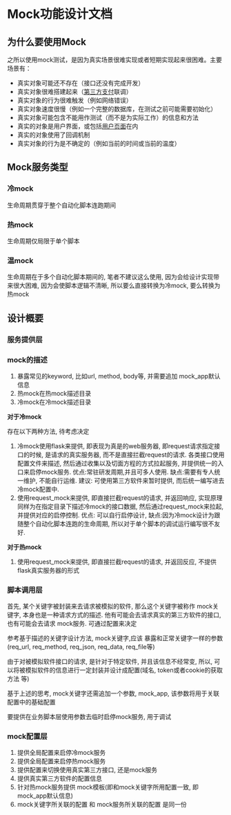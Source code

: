 # Mock功能设计文档

## 为什么要使用Mock

之所以使用mock测试，是因为真实场景很难实现或者短期实现起来很困难。主要场景有：

-  真实对象可能还不存在（接口还没有完成开发）
-  真实对象很难搭建起来（[第三方支付](https://www.zhihu.com/search?q=第三方支付&search_source=Entity&hybrid_search_source=Entity&hybrid_search_extra={"sourceType"%3A"answer"%2C"sourceId"%3A3109319750})联调）
-  真实对象的行为很难触发（例如网络错误）
-  真实对象速度很慢（例如一个完整的数据库，在测试之前可能需要初始化）
-  真实对象可能包含不能用作测试（而不是为实际工作）的信息和方法
-  真实的对象是用户界面，或包括[用户页面](https://www.zhihu.com/search?q=用户页面&search_source=Entity&hybrid_search_source=Entity&hybrid_search_extra={"sourceType"%3A"answer"%2C"sourceId"%3A3109319750})在内
-  真实的对象使用了回调机制
-  真实对象的行为是不确定的（例如当前的时间或当前的温度）

## Mock服务类型

### 冷mock

生命周期贯穿于整个自动化脚本连跑期间

### 热mock

生命周期仅局限于单个脚本

### 温mock

生命周期在于多个自动化脚本期间的, 笔者不建议这么使用, 因为会给设计实现带来很大困难, 因为会使脚本逻辑不清晰, 所以要么直接转换为冷mock, 要么转换为热mock

## 设计概要

### 服务提供层

### mock的描述

1. 暴露常见的keyword, 比如url, method, body等, 并需要追加 mock_app默认信息
2. 热mock在热mock描述目录
3. 冷mock在冷mock描述目录

**对于冷mock**

存在以下两种方法, 待考虑决定

1. 冷mock使用flask来提供, 即表现为真是的web服务器, 即request请求指定接口的时候, 是请求的真实服务器, 而不是直接拦截request的请求. 各类接口使用配置文件来描述, 然后通过收集以及切面方程的方式拉起服务, 并提供统一的入口来启停mock服务. 优点:常驻研发周期,并且可多人使用.  缺点:需要有专人统一维护, 不能自行运维. 建议: 可使用第三方软件来暂时提供, 而后统一编写进去冷mock配置中.
2. 使用request_mock来提供, 即直接拦截request的请求, 并返回响应, 实现原理同样为在指定目录下描述冷mock的接口数据, 然后通过request_mock来拉起, 并提供对应的启停控制. 优点: 可以自行启停设计, 缺点:因为冷mock设计为跟随整个自动化脚本连跑的生命周期, 所以对于单个脚本的调试运行编写很不友好.

**对于热mock**

1. 使用request_mock来提供, 即直接拦截request的请求, 并返回反应, 不提供flask真实服务器的形式

### 脚本调用层

首先, 某个关键字被封装来去请求被模拟的软件, 那么这个关键字被称作 mock关键字, 本身也是一种请求方式的描述. 他有可能会去请求真实的第三方软件的接口, 也有可能会去请求 mock服务. 可通过配置来决定

参考基于描述的关键字设计方法, mock关键字,应该 暴露和正常关键字一样的参数(req_url, req_method, req_json, req_data, req_file等)

由于对被模拟软件接口的请求, 是针对于特定软件, 并且该信息不经常变, 所以, 可以将被模拟软件的信息进行一定封装并设计成配置(域名, token或者cookie的获取方法 等)

基于上述的思考, mock关键字还需追加一个参数, mock_app, 该参数将用于关联配置中的基础配置

要提供在业务脚本层使用参数去临时启停mock服务, 用于调试

### mock配置层

1. 提供全局配置来启停冷mock服务
2. 提供全局配置来启停热mock服务
3. 提供配置来切换使用真实第三方接口, 还是mock服务
4. 提供真实第三方软件的配置信息
5. 针对热mock服务提供 mock模板(即和mock关键字所用配置一致, 即mock_app默认信息)
6. mock关键字所关联的配置 和 mock服务所关联的配置 是同一份